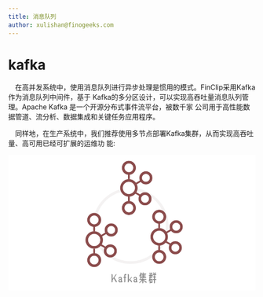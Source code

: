 ```yaml
---
title: 消息队列
author: xulishan@finogeeks.com
---
```


# kafka

&emsp;在高并发系统中，使用消息队列进行异步处理是惯用的模式。FinClip采用Kafka作为消息队列中间件，基于 Kafka的多分区设计，可以实现高吞吐量消息队列管理。Apache Kafka 是一个开源分布式事件流平台，被数千家 公司用于高性能数据管道、流分析、数据集成和关键任务应用程序。

&emsp;同样地，在生产系统中，我们推荐使用多节点部署Kafka集群，从而实现高吞吐量、高可用已经可扩展的运维功 能:



![kafka](/img/kafka.png)
